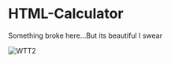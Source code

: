 # HTML-Calculator
Something broke here...But its beautiful I swear

![WTT2](https://user-images.githubusercontent.com/80386070/181490164-774d5e44-e9e1-4a5a-8e30-f5550c0bac2d.jpg)
